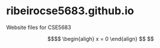 # ribeirocse5683.github.io
Website files for CSE5683


```math
$$
\begin{aligh}
x = 0
\end{align}
$$

```
